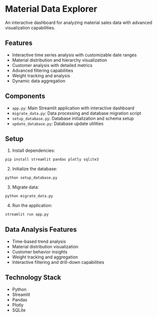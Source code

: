 # Material Data Explorer

An interactive dashboard for analyzing material sales data with advanced visualization capabilities.

## Features

- Interactive time series analysis with customizable date ranges
- Material distribution and hierarchy visualization
- Customer analysis with detailed metrics
- Advanced filtering capabilities
- Weight tracking and analysis
- Dynamic data aggregation

## Components

- `app.py`: Main Streamlit application with interactive dashboard
- `migrate_data.py`: Data processing and database migration script
- `setup_database.py`: Database initialization and schema setup
- `update_database.py`: Database update utilities

## Setup

1. Install dependencies:
```bash
pip install streamlit pandas plotly sqlite3
```

2. Initialize the database:
```bash
python setup_database.py
```

3. Migrate data:
```bash
python migrate_data.py
```

4. Run the application:
```bash
streamlit run app.py
```

## Data Analysis Features

- Time-based trend analysis
- Material distribution visualization
- Customer behavior insights
- Weight tracking and aggregation
- Interactive filtering and drill-down capabilities

## Technology Stack

- Python
- Streamlit
- Pandas
- Plotly
- SQLite
